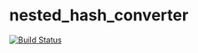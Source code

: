 nested_hash_converter
=====================

[![Build Status](https://travis-ci.org/s-vizzari/nested_hash_converter.png)](https://travis-ci.org/s-vizzari/nested_hash_converter.png)
